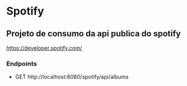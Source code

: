 # Spotify
## Projeto de consumo da api publica do spotify



https://developer.spotify.com/

### Endpoints
- GET http://localhost:8080/spotify/api/albums
